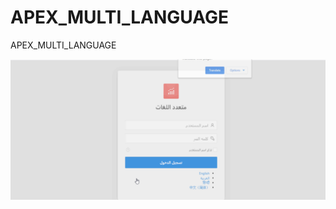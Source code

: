 # APEX_MULTI_LANGUAGE
APEX_MULTI_LANGUAGE

<img src="https://raw.githubusercontent.com/ashishtheapexian/APEX_MULTI_LANGUAGE/master/PREVIEW.gif"/>

